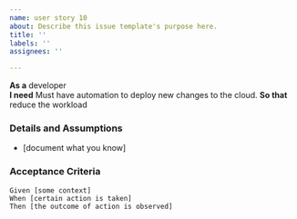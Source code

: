```yaml
---
name: user story 10
about: Describe this issue template's purpose here.
title: ''
labels: ''
assignees: ''

---
```


**As a** developer  
 **I need** Must have automation to deploy new changes to the cloud. 
 **So that** reduce the workload  
   
 ### Details and Assumptions
 * [document what you know]
   
 ### Acceptance Criteria  
   
 ```gherkin
 Given [some context]
 When [certain action is taken]
 Then [the outcome of action is observed]
 ```
